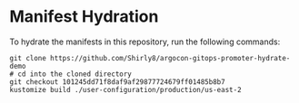 # Manifest Hydration

To hydrate the manifests in this repository, run the following commands:

```shell
git clone https://github.com/Shirly8/argocon-gitops-promoter-hydrate-demo
# cd into the cloned directory
git checkout 101245dd71f8daf9af29877724679ff01485b8b7
kustomize build ./user-configuration/production/us-east-2
```
